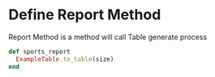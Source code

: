 # Define Report Method
Report Method is a method will call Table generate process

```ruby
def sports_report
  ExampleTable.to_table(size)
end
```
